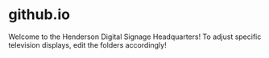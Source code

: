 # github.io
Welcome to the Henderson Digital Signage Headquarters! To adjust specific television displays, edit the folders accordingly!
